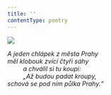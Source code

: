 ```yaml
---
title: ''
contentType: poetry
---
```


<section>

![](../Images/080.jpg)

_A jeden chlápek z města Prahy  
měl klobouk zvící čtyři sáhy  
         a chválil si tu koupi:  
         „Až budou padat kroupy,  
schová se pod ním půlka Prahy.“_

</section>
